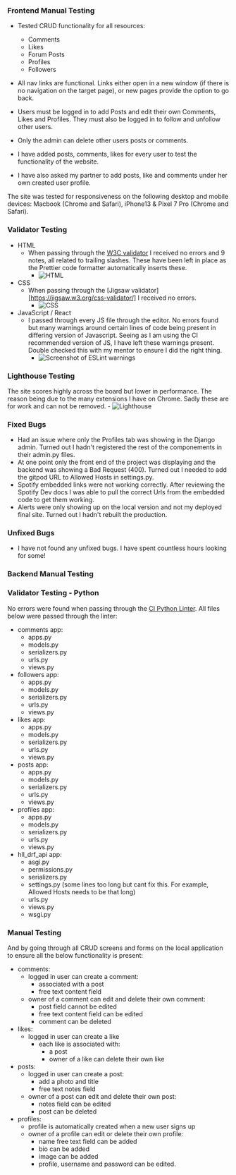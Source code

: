 ### Frontend Manual Testing

- Tested CRUD functionality for all resources:
  - Comments
  - Likes
  - Forum Posts
  - Profiles
  - Followers
  
  
- All nav links are functional. Links either open in a new window (if there is no navigation on the target page), or new pages provide the option to go back.
- Users must be logged in to add Posts and edit their own Comments, Likes and Profiles. They must also be logged in to follow and unfollow other users.
- Only the admin can delete other users posts or comments. 
- I have added posts, comments, likes for every user to test the functionality of the website. 
- I have also asked my partner to add posts, like and comments under her own created user profile.

The site was tested for responsiveness on the following desktop and mobile devices: Macbook (Chrome and Safari), iPhone13 & Pixel 7 Pro (Chrome and Safari).

### Validator Testing

- HTML
  - When passing through the [W3C validator](https://validator.w3.org/) I received no errors and 9 notes, all related to trailing slashes. These have been left in place as the Prettier code formatter automatically inserts these.
    - ![HTML](/frontend/src/assets/html-validator.png)
- CSS
  - When passing through the [Jigsaw validator][https://jigsaw.w3.org/css-validator/] I received no errors.
    - ![CSS](/frontend/src/assets/css-validator.png)
- JavaScript / React
  - I passed through every JS file through the editor. No errors found but many warnings around certain lines of code being present in differing version of Javascript. Seeing as I am using the CI recommended version of JS, I have left these warnings present. Double checked this with my mentor to ensure I did the right thing.
    - ![Screenshot of ESLint warnings](frontend/src/assets/jshint-warnings.png)

### Lighthouse Testing

The site scores highly across the board but lower in performance. The reason being due to the many extensions I have on Chrome. Sadly these are for work and can not be removed. 
    - ![Lighthouse](/frontend/src/assets/lighthouse-testing.png)

### Fixed Bugs

- Had an issue where only the Profiles tab was showing in the Django admin. Turned out I hadn't registered the rest of the componements in their admin.py files.
- At one point only the front end of the project was displaying and the backend was showing a Bad Request (400). Turned out I needed to add the gitpod URL to Allowed Hosts in settings.py.
- Spotify embedded links were not working correctly. After reviewing the Spotify Dev docs I was able to pull the correct Urls from the embedded code to get them working. 
- Alerts were only showing up on the local version and not my deployed final site. Turned out I hadn't rebuilt the production.

### Unfixed Bugs
- I have not found any unfixed bugs. I have spent countless hours looking for some!

### Backend Manual Testing

### Validator Testing - Python
No errors were found when passing through the [CI Python Linter](https://pep8ci.herokuapp.com/#). All files below were passed through the linter: 
- comments app:
    - apps.py
    - models.py
    - serializers.py
    - urls.py
    - views.py 
- followers app:
    - apps.py
    - models.py
    - serializers.py
    - urls.py
    - views.py
- likes app:
    - apps.py
    - models.py
    - serializers.py
    - urls.py
    - views.py 
- posts app:
    - apps.py
    - models.py
    - serializers.py
    - urls.py
    - views.py
- profiles app:
    - apps.py
    - models.py
    - serializers.py
    - urls.py
    - views.py 
- hll_drf_api app:
    - asgi.py
    - permissions.py
    - serializers.py
    - settings.py (some lines too long but cant fix this. For example, Allowed Hosts needs to be that long)
    - urls.py
    - views.py
    - wsgi.py

### Manual Testing

And by going through all CRUD screens and forms on the local application to ensure all the below functionality is present:
- comments:
    - logged in user can create a comment:
        - associated with a post
        - free text content field
    - owner of a comment can edit and delete their own comment:
        - post field cannot be edited
        - free text content field can be edited
        - comment can be deleted
- likes:
    - logged in user can create a like
        - each like is associated with:
            - a post
            - owner of a like can delete their own like
- posts:
    - logged in user can create a post:
        - add a photo and title
        - free text notes field
    - owner of a post can edit and delete their own post:
        - notes field can be edited
        - post can be deleted
- profiles:
    - profile is automatically created when a new user signs up
    - owner of a profile can edit or delete their own profile:
        - name free text field can be added
        - bio can be added
        - image can be added
        - profile, username and password can be edited.







